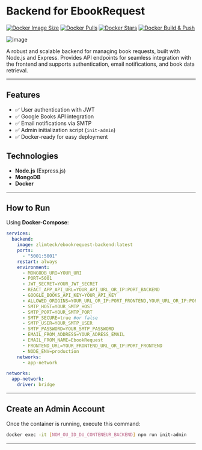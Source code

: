 # Backend for EbookRequest

[![Docker Image Size](https://badgen.net/docker/size/zlimteck/ebookrequest-backend?icon=docker&label=image%20size)](https://hub.docker.com/r/zlimteck/ebookrequest-backend/)
[![Docker Pulls](https://badgen.net/docker/pulls/zlimteck/ebookrequest-backend?icon=docker&label=pulls)](https://hub.docker.com/r/zlimteck/ebookrequest-backend/)
[![Docker Stars](https://badgen.net/docker/stars/zlimteck/ebookrequest-backend?icon=docker&label=stars)](https://hub.docker.com/r/zlimteck/ebookrequest-backend/)
[![Docker Build & Push](https://github.com/zlimteck/backend_ebookrequest/actions/workflows/docker-image.yml/badge.svg)](https://github.com/zlimteck/backend_ebookrequest/actions/workflows/docker-image.yml)

![image](https://zupimages.net/up/25/20/wdmb.png)

A robust and scalable backend for managing book requests, built with Node.js and Express.
Provides API endpoints for seamless integration with the frontend and supports authentication, email notifications, and book data retrieval.

---

## Features

- ✅ User authentication with JWT  
- ✅ Google Books API integration  
- ✅ Email notifications via SMTP  
- ✅ Admin initialization script (`init-admin`)  
- ✅ Docker-ready for easy deployment  

## Technologies

- **Node.js** (Express.js)  
- **MongoDB**  
- **Docker**

---

## How to Run

Using **Docker-Compose**:

```yaml
services:
  backend:
    image: zlimteck/ebookrequest-backend:latest
    ports:
      - "5001:5001"
    restart: always
    environment:
      - MONGODB_URI=YOUR_URI
      - PORT=5001
      - JWT_SECRET=YOUR_JWT_SECRET
      - REACT_APP_API_URL=YOUR_API_URL_OR_IP:PORT_BACKEND
      - GOOGLE_BOOKS_API_KEY=YOUR_API_KEY
      - ALLOWED_ORIGINS=YOUR_URL_OR_IP:PORT_FRONTEND,YOUR_URL_OR_IP:PORT_BACKEND
      - SMTP_HOST=YOUR_SMTP_HOST
      - SMTP_PORT=YOUR_SMTP_PORT
      - SMTP_SECURE=true #or false
      - SMTP_USER=YOUR_SMTP_USER
      - SMTP_PASSWORD=YOUR_SMTP_PASSWORD
      - EMAIL_FROM_ADDRESS=YOUR_ADRESS_EMAIL
      - EMAIL_FROM_NAME=EbookRequest
      - FRONTEND_URL=YOUR_FRONTEND_URL_OR_IP:PORT_FRONTEND
      - NODE_ENV=production
    networks:
      - app-network

networks:
  app-network:
    driver: bridge
```
---

## Create an Admin Account

Once the container is running, execute this command:

```bash
docker exec -it [NOM_OU_ID_DU_CONTENEUR_BACKEND] npm run init-admin
```

---
